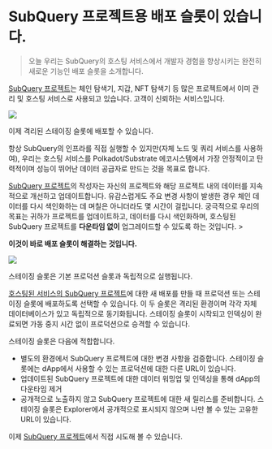 # SubQuery 프로젝트용 배포 슬롯이 있습니다.

> 오늘 우리는 SubQuery의 호스팅 서비스에서 개발자 경험을 향상시키는 완전히 새로운 기능인 배포 슬롯을 소개합니다.

[SubQuery 프로젝트](https://project.subquery.network/)는 체인 탐색기, 지갑, NFT 탐색기 등 많은 프로젝트에서 이미 관리 및 호스팅 서비스로 사용되고 있습니다. 고객이 신뢰하는 서비스입니다.

![](https://miro.medium.com/max/1400/0*PugDgh6weZspRIO2)

이제 격리된 스테이징 슬롯에 배포할 수 있습니다.

항상 SubQuery의 인프라를 직접 실행할 수 있지만(자체 노드 및 쿼리 서비스를 사용하여), 우리는 호스팅 서비스를 Polkadot/Substrate 에코시스템에서 가장 안정적이고 탄력적이며 성능이 뛰어난 데이터 공급자로 만드는 것을 목표로 합니다.

[SubQuery 프로젝트](https://project.subquery.network/)의 작성자는 자신의 프로젝트와 해당 프로젝트 내의 데이터를 지속적으로 개선하고 업데이트합니다. 유감스럽게도 주요 변경 사항이 발생한 경우 체인 데이터를 다시 색인화하는 데 며칠은 아니더라도 몇 시간이 걸립니다. 궁극적으로 우리의 목표는 귀하가 프로젝트를 업데이트하고, 데이터를 다시 색인화하며, 호스팅된 SubQuery 프로젝트를 **다운타임 없이** 업그레이드할 수 있도록 하는 것입니다. >

**이것이 바로 배포 슬롯이 해결하는 것입니다.**

![](https://miro.medium.com/max/1400/0*vQ33aqhn1eVllo5t)

스테이징 슬롯은 기본 프로덕션 슬롯과 독립적으로 실행됩니다.

[호스팅된 서비스의 SubQuery 프로젝트](https://project.subquery.network/)에 대한 새 배포를 만들 때 프로덕션 또는 스테이징 슬롯에 배포하도록 선택할 수 있습니다. 이 두 슬롯은 격리된 환경이며 각각 자체 데이터베이스가 있고 독립적으로 동기화됩니다. 스테이징 슬롯이 시작되고 인덱싱이 완료되면 가동 중지 시간 없이 프로덕션으로 승격할 수 있습니다.

스테이징 슬롯은 다음에 적합합니다.

-   별도의 환경에서 SubQuery 프로젝트에 대한 변경 사항을 검증합니다. 스테이징 슬롯에는 dApp에서 사용할 수 있는 프로덕션에 대한 다른 URL이 있습니다.
-   업데이트된 SubQuery 프로젝트에 대한 데이터 워밍업 및 인덱싱을 통해 dApp의 다운타임 제거
-   공개적으로 노출하지 않고 SubQuery 프로젝트에 대한 새 릴리스를 준비합니다. 스테이징 슬롯은 Explorer에서 공개적으로 표시되지 않으며 나만 볼 수 있는 고유한 URL이 있습니다.

이제 [SubQuery 프로젝트](https://project.subquery.network/)에서 직접 시도해 볼 수 있습니다.